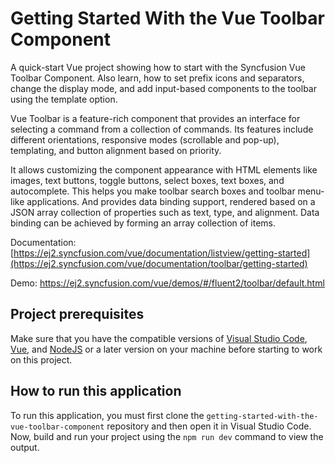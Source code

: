 # Getting Started With the Vue Toolbar Component
A quick-start Vue project showing how to start with the Syncfusion Vue Toolbar Component. Also learn, how to set prefix icons and separators, change the display mode, and add input-based components to the toolbar using the template option.

Vue Toolbar is a feature-rich component that provides an interface for selecting a command from a collection of commands. Its features include different orientations, responsive modes (scrollable and pop-up), templating, and button alignment based on priority.

It allows customizing the component appearance with HTML elements like images, text buttons, toggle buttons, select boxes, text boxes, and autocomplete. This helps you make toolbar search boxes and toolbar menu-like applications. And provides data binding support, rendered based on a JSON array collection of properties such as text, type, and alignment. Data binding can be achieved by forming an array collection of items.


Documentation: [https://ej2.syncfusion.com/vue/documentation/listview/getting-started](https://ej2.syncfusion.com/vue/documentation/toolbar/getting-started)

Demo: https://ej2.syncfusion.com/vue/demos/#/fluent2/toolbar/default.html

## Project prerequisites
Make sure that you have the compatible versions of [Visual Studio Code](https://code.visualstudio.com/download ), [Vue](https://cli.vuejs.org/guide/installation.html), and  [NodeJS](https://nodejs.org/en/download) or a later version on your machine before starting to work on this project.

## How to run this application
To run this application, you must first clone the 
`getting-started-with-the-vue-toolbar-component` repository and then open it in Visual Studio Code. Now, build and run your project using the `npm run dev` command to view the output.
